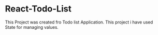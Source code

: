 # React-Todo-List


This Project was created fro Todo list Application.
This project i have used State for managing values.
